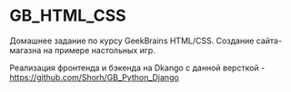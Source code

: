 # GB_HTML_CSS
Домашнее задание по курсу GeekBrains HTML/CSS.
Создание сайта-магазна на примере настольных игр.

Реализация фронтенда и бэкенда на Dkango с данной версткой - https://github.com/Shorh/GB_Python_Django
